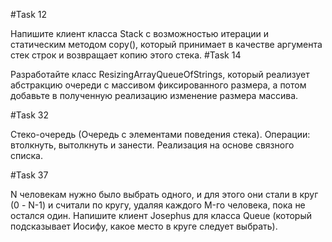 #Task 12

Напишите клиент класса Stack с возможностью итерации и статическим методом copy(), который принимает в качестве аргумента стек строк и возвращает копию этого стека.
#Task 14

Разработайте класс ResizingArrayQueueOfStrings, который реализует абстракцию очереди с массивом фиксированного размера, а потом добавьте в полученную реализацию изменение размера массива.

#Task 32

Стеко-очередь (Очередь с элементами поведения стека). Операции: втолкнуть, вытолкнуть и занести. Реализация на основе связного списка.

#Task 37

N человекам нужно было выбрать одного, и для этого они стали в круг (0 - N-1) и считали по кругу, удаляя каждого M-го человека, пока не остался один. Напишите клиент Josephus для класса Queue (который подсказывает Иосифу, какое место в круге следует выбрать).
